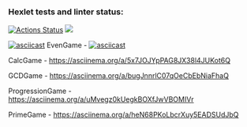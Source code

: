 ### Hexlet tests and linter status:
[![Actions Status](https://github.com/elgerony/java-project-61/workflows/hexlet-check/badge.svg)](https://github.com/elgerony/java-project-61/actions)
<a href="https://codeclimate.com/github/elgerony/java-project-61/maintainability"><img src="https://api.codeclimate.com/v1/badges/652e7d63ed7e2613c8c4/maintainability" /></a>

[![asciicast]({ссылка}.svg)]({ссылка})
EvenGame -  [![asciicast]({[ссылка](https://asciinema.org/a/5EJOwEf6eNIKLByp8hqMpPDNS)}.svg)]({[ссылка](https://asciinema.org/a/5EJOwEf6eNIKLByp8hqMpPDNS)}) 
								
CalcGame -   https://asciinema.org/a/5x7JOJYpPAG8JX38l4JUKot6Q
								
GCDGame -  https://asciinema.org/a/bugJnnrlC07qOeCbEbNiaFhaQ

ProgressionGame - https://asciinema.org/a/uMvegz0kUegkBOXfJwVBOMIVr  

PrimeGame - https://asciinema.org/a/heN68PKoLbcrXuy5EADSUdJbQ
